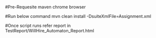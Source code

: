 #Pre-Requesite
maven 
chrome browser

#Run below command
mvn clean install -DsuiteXmlFile=Assignment.xml

#Once script runs refer report in 
TestReport/WillHire_Automaton_Report.html